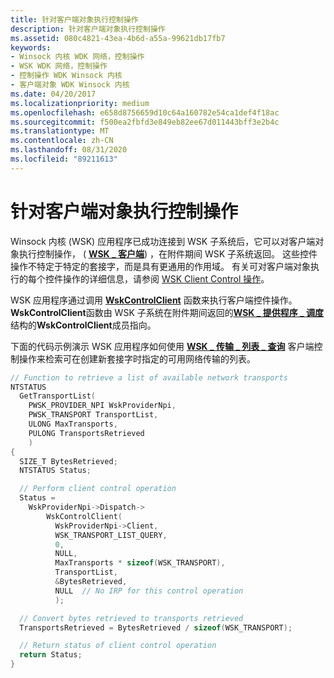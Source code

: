 ```yaml
---
title: 针对客户端对象执行控制操作
description: 针对客户端对象执行控制操作
ms.assetid: 080c4821-43ea-4b6d-a55a-99621db17fb7
keywords:
- Winsock 内核 WDK 网络，控制操作
- WSK WDK 网络，控制操作
- 控制操作 WDK Winsock 内核
- 客户端对象 WDK Winsock 内核
ms.date: 04/20/2017
ms.localizationpriority: medium
ms.openlocfilehash: e658d8756659d10c64a160782e54ca1def4f18ac
ms.sourcegitcommit: f500ea2fbfd3e849eb82ee67d011443bff3e2b4c
ms.translationtype: MT
ms.contentlocale: zh-CN
ms.lasthandoff: 08/31/2020
ms.locfileid: "89211613"
---
```

# <a name="performing-control-operations-on-a-client-object"></a>针对客户端对象执行控制操作


Winsock 内核 (WSK) 应用程序已成功连接到 WSK 子系统后，它可以对客户端对象执行控制操作， ( [**WSK \_ 客户端**](./wsk-client.md)) ，在附件期间 WSK 子系统返回。 这些控件操作不特定于特定的套接字，而是具有更通用的作用域。 有关可对客户端对象执行的每个控件操作的详细信息，请参阅 [WSK Client Control 操作](https://docs.microsoft.com/windows-hardware/drivers/network/wsk-client-control-operations)。

WSK 应用程序通过调用 [**WskControlClient**](/windows-hardware/drivers/ddi/wsk/nc-wsk-pfn_wsk_control_client) 函数来执行客户端控件操作。 **WskControlClient**函数由 WSK 子系统在附件期间返回的[**WSK \_ 提供程序 \_ 调度**](/windows-hardware/drivers/ddi/wsk/ns-wsk-_wsk_provider_dispatch)结构的**WskControlClient**成员指向。

下面的代码示例演示 WSK 应用程序如何使用 [**WSK \_ 传输 \_ 列表 \_ 查询**](./wsk-transport-list-query.md) 客户端控制操作来检索可在创建新套接字时指定的可用网络传输的列表。

```C++
// Function to retrieve a list of available network transports
NTSTATUS
  GetTransportList(
    PWSK_PROVIDER_NPI WskProviderNpi,
    PWSK_TRANSPORT TransportList,
    ULONG MaxTransports,
    PULONG TransportsRetrieved
    )
{
  SIZE_T BytesRetrieved;
  NTSTATUS Status;

  // Perform client control operation
  Status =
    WskProviderNpi->Dispatch->
        WskControlClient(
          WskProviderNpi->Client,
          WSK_TRANSPORT_LIST_QUERY,
          0,
          NULL,
          MaxTransports * sizeof(WSK_TRANSPORT),
          TransportList,
          &BytesRetrieved,
          NULL  // No IRP for this control operation
          );

  // Convert bytes retrieved to transports retrieved
  TransportsRetrieved = BytesRetrieved / sizeof(WSK_TRANSPORT);

  // Return status of client control operation
  return Status;
}
```

 


